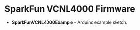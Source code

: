 SparkFun VCNL4000 Firmware
===================================

* **SparkFunVCNL4000Example** - Arduino example sketch. 
    


